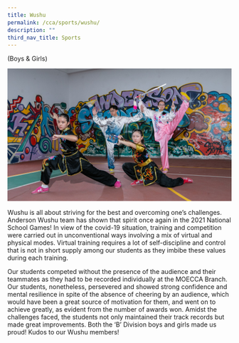 ```yaml
---
title: Wushu
permalink: /cca/sports/wushu/
description: ""
third_nav_title: Sports
---
```

(Boys & Girls)

![](/images/IMG-0210_Wushu.jpg)

Wushu is all about striving for the best and overcoming one’s challenges.  Anderson Wushu team has shown that spirit once again in the 2021 National School Games! In view of the covid-19 situation, training and competition were carried out in unconventional ways involving a mix of virtual and physical modes. Virtual training requires a lot of self-discipline and control that is not in short supply among our students as they imbibe these values during each training. 

Our students competed without the presence of the audience and their teammates as they had to be recorded individually at the MOECCA Branch. Our students, nonetheless, persevered and showed strong confidence and mental resilience in spite of the absence of cheering by an audience, which would have been a great source of motivation for them, and went on to achieve greatly, as evident from the number of awards won. Amidst the challenges faced, the students not only maintained their track records but made great improvements. Both the ‘B’ Division boys and girls made us proud! Kudos to our Wushu members!